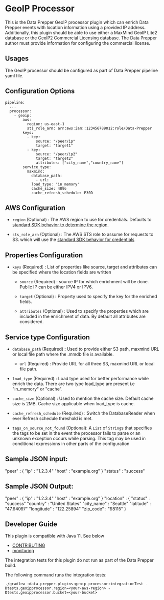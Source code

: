 # GeoIP Processor

This is the Data Prepper GeoIP processor plugin which can enrich Data Prepper events with location information using a provided IP address.
Additionally, this plugin should be able to use either a MaxMind GeoIP Lite2 database or the GeoIP2 Commercial Licensing database. 
The Data Prepper author must provide information for configuring the commercial license.


## Usages

The GeoIP processor should be configured as part of Data Prepper pipeline yaml file.

## Configuration Options

```
pipeline:
  ...
  processor:
    - geoip:
        aws:
          region: us-east-1
          sts_role_arn: arn:aws:iam::123456789012:role/Data-Prepper                  
        keys:
          - key:
              source: "/peer/ip"
              target: "target1"
          - key:
              source: "/peer/ip2"
              target: "target2"
              attributes: ["city_name","country_name"]
        service_type:
          maxmind:
            database_path:
              - url: 
            load_type: "in_memory"
            cache_size: 4096
            cache_refresh_schedule: P30D
```

## AWS Configuration

- `region` (Optional) : The AWS region to use for credentials. Defaults to [standard SDK behavior to determine the region](https://docs.aws.amazon.com/sdk-for-java/latest/developer-guide/region-selection.html).

- `sts_role_arn` (Optional) : The AWS STS role to assume for requests to S3. which will use the [standard SDK behavior for credentials](https://docs.aws.amazon.com/sdk-for-java/latest/developer-guide/credentials.html). 

## Properties Configuration

- `keys` (Required) : List of properties like source, target and attributes can be specified where the location fields are written

  - `source` (Required) : source IP for which enrichment will be done. Public IP can be either IPV4 or IPV6.

  - `target` (Optional) : Property used to specify the key for the enriched fields. 

  - `attributes` (Optional) : Used to specify the properties which are included in the enrichment of data. By default all attributes are considered.  

## Service type Configuration

- `database_path` (Required) :  Used to provide either S3 path, maxmind URL or local file path where the .mmdb file is available.

  - `url` (Required) : Provide URL for all three S3, maxmind URL or local file path. 

- `load_type` (Required) :  Load type used for better performance while enrich the data. There are two type load_type are present i.e "in_memory" or "cache".

- `cache_size` (Optional) : Used to mention the cache size. Default cache size is 2MB. Cache size applicable when load_type is cache. 

- `cache_refresh_schedule` (Required) : Switch the DatabaseReader when ever Refresh schedule threshold is met. 

- `tags_on_source_not_found` (Optional): A `List` of `String`s that specifies the tags to be set in the event the processor fails to parse or an unknown exception occurs while parsing. This tag may be used in conditional expressions in other parts of the configuration

## Sample JSON input:

"peer" : {
"ip" : "1.2.3.4"
"host" : "example.org"
}
"status" : "success"

## Sample JSON Output:

"peer" : {
"ip" : "1.2.3.4"
"host" : "example.org"
}
"location" : {
"status" : "success"
"country" : "United States"
"city_name" : "Seattle"
"latitude" : "47.64097"
"longitude" : "122.25894"
"zip_code" : "98115"
}




## Developer Guide

This plugin is compatible with Java 11. See below

- [CONTRIBUTING](https://github.com/opensearch-project/data-prepper/blob/main/CONTRIBUTING.md)
- [monitoring](https://github.com/opensearch-project/data-prepper/blob/main/docs/monitoring.md)

The integration tests for this plugin do not run as part of the Data Prepper build.

The following command runs the integration tests:

```
./gradlew :data-prepper-plugins:geoip-processor:integrationTest -Dtests.geoipprocessor.region=<your-aws-region> -Dtests.geoipprocessor.bucket=<your-bucket>
```

